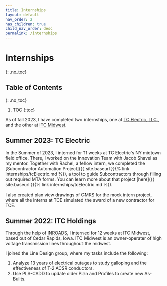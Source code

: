 ```yaml
---
title: Internships
layout: default
nav_order: 2
has_children: true
child_nav_order: desc
permalink: /internships
---
```

# Internships
{: .no_toc}

## Table of Contents 
{: .no_toc}

1. TOC
{:toc}

As of fall 2023, I have completed two internships, one at [TC Electric, LLC.](https://www.tcelect.net/), and the other at [ITC Midwest](https://www.itc-holdings.com/itc-midwest).


## Summer 2023: TC Electric

In the Summer of 2023, I interned for 11 weeks at TC Electric's NY midtown field office. There, I worked on the Innovation Team with Jacob Shavel as my mentor. Together with Rachel, a fellow intern, we completed the [Subcontractor Automation Project]({{ site.baseurl }}{% link internships/tcElectric.md %}), a tool to guide Subcontractors through filling out required MTA forms. You can learn more about that project [here]({{ site.baseurl }}{% link internships/tcElectric.md %}).

I also created plan view drawings of CMRS for the mock intern project, where all the interns at TCE simulated the award of a new contractor for TCE. 

## Summer 2022: ITC Holdings

Through the help of [INROADS](https://inroads.org/), I interned for 12 weeks at ITC Midwest, based out of Cedar Rapids, Iowa. ITC Midwest is an owner-operater of high voltage transmission lines throughout the midwest. 

I joined the Line Design group, where my tasks include the following: 
1. Analyze 13 years of electrical outages to study galloping and the effectiveness of T-2 ACSR conductors.
2. Use PLS-CADD to update older Plan and Profiles to create new As-Builts.
